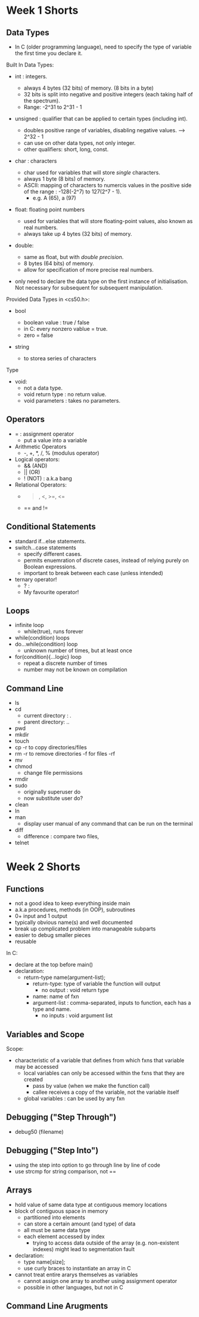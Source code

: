 # Week 1 Shorts

## Data Types

- In C (older programming language), need to specify the type of variable the first time you declare it.

Built In Data Types:

- int : integers.
  - always 4 bytes (32 bits) of memory. (8 bits in a byte)
  - 32 bits is split into negative and positive integers (each taking half of the spectrum).
  - Range: -2^31 to 2^31 - 1
- unsigned : qualifier that can be applied to certain types (including int).
  - doubles positive range of variables, disabling negative values. --> 2^32 - 1
  - can use on other data types, not only integer.
  - other qualifiers: short, long, const.
- char : characters
  - char used for variables that will store _single_ characters.
  - always 1 byte (8 bits) of memory.
  - ASCII: mapping of characters to numercis values in the positive side of the range : -128(-2^7) to 127(2^7 - 1).
    - e.g. A (65), a (97)
- float: floating point numbers
  - used for variables that will store floating-point values, also known as real numbers.
  - always take up 4 bytes (32 bits) of memory.
- double:

  - same as float, but with _double precision_.
  - 8 bytes (64 bits) of memory.
  - allow for specification of more precise real numbers.

- only need to declare the data type on the first instance of initialisation. Not necessary for subsequent for subsequent manipulation.

Provided Data Types in <cs50.h>:

- bool

  - boolean value : true / false
  - in C: every nonzero vablue = true.
  - zero = false

- string
  - to storea series of characters

Type

- void:
  - not a data type.
  - void return type : no return value.
  - void parameters : takes no parameters.

## Operators

- = : assignment operator
  - put a value into a variable
- Arithmetic Operators
  - -, +, \*, /, % (modulus operator)
- Logical operators:
  - && (AND)
  - || (OR)
  - ! (NOT) : a.k.a bang
- Relational Operators:
  - > , <, >=, <=
  - == and !=

## Conditional Statements

- standard if...else statements.
- switch...case statements
  - specify different cases.
  - permits enuemration of discrete cases, instead of relying purely on Boolean expressions.
  - important to break between each case (unless intended)
- ternary operator!
  - ? :
  - My favourite operator!

## Loops

- infinite loop
  - while(true), runs forever
- while(condition) loops
- do...while(condition) loop
  - unknown number of times, but at least once
- for(condition){...logic} loop
  - repeat a discrete number of times
  - number may not be known on compilation

## Command Line

- ls
- cd
  - current directory : .
  - parent directory: ..
- pwd
- mkdir
- touch
- cp <source> <destination>
  -r to copy directories/files
- rm
  -r to remove directories
  -f for files
  -rf
- mv <source> <destination>
- chmod
  - change file permissions
- rmdir
- sudo
  - originally superuser do
  - now substitute user do?
- clean
- ln
- man
  - display user manual of any command that can be run on the terminal
- diff
  - difference : compare two files,
- telnet

# Week 2 Shorts

## Functions

- not a good idea to keep everything inside main
- a.k.a procedures, methods (in OOP), subroutines
- 0+ input and 1 output
- typically obvious name(s) and well documented
- break up complicated problem into manageable subparts
- easier to debug smaller pieces
- reusable

In C:

- declare at the top before main()
- declaration:
  - return-type name(argument-list);
    - return-type: type of variable the function will output
      - no output : void return type
    - name: name of fxn
    - argument-list : comma-separated, inputs to function, each has a type and name.
      - no inputs : void argument list

## Variables and Scope

Scope:

- characteristic of a variable that defines from which fxns that variable may be accessed
  - local variables can only be accessed within the fxns that they are created
    - pass by value (when we make the function call)
    - callee receives a copy of the variable, not the variable itself
  - global variables : can be used by any fxn

## Debugging ("Step Through")

- debug50 (filename)

## Debugging ("Step Into")

- using the step into option to go through line by line of code
- use strcmp for string comparison, not ==

## Arrays

- hold value of same data type at contiguous memory locations
- block of contiguous space in memory
  - partitioned into elements
  - can store a certain amount (and type) of data
  - all must be same data type
  - each element accessed by index
    - trying to access data outside of the array (e.g. non-existent indexes) might lead to segmentation fault
- declaration:
  - type name[size];
  - use curly braces to instantiate an array in C
- cannot treat entire ararys themselves as variables
  - cannot assign one array to another using assignment operator
  - possible in other languages, but not in C

## Command Line Arugments
